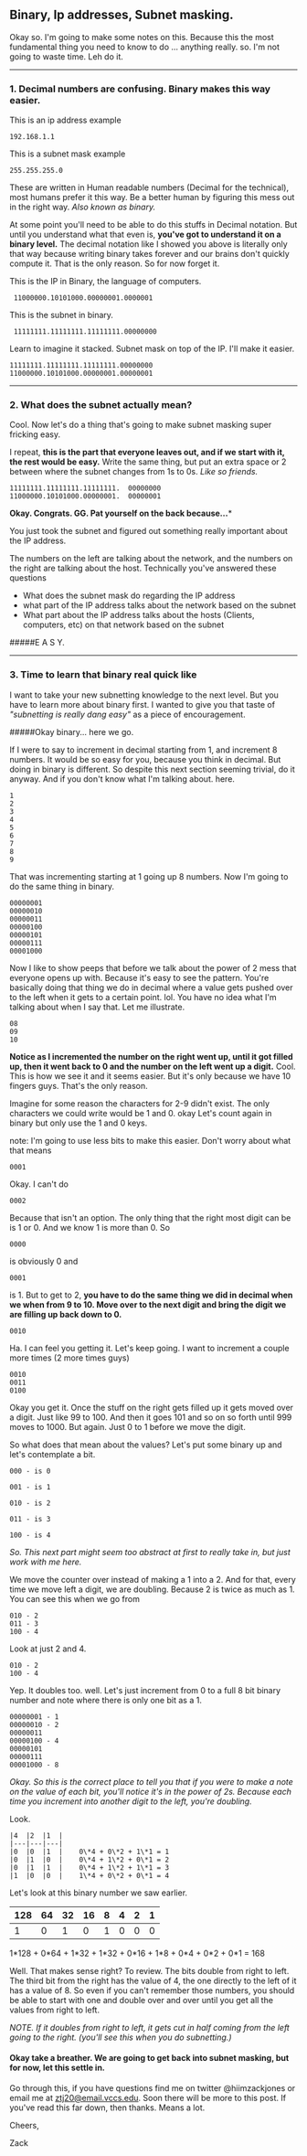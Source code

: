 ## Binary, Ip addresses, Subnet masking.

Okay so. I'm going to make some notes on this. Because this the most fundamental thing you need to know to do ... anything really. so. I'm not going to waste time. Leh do it.

---

### 1. Decimal numbers are confusing. Binary makes this way easier.

This is an ip address example

```
192.168.1.1
```

This is a subnet mask example

```
255.255.255.0
```

These are written in Human readable numbers (Decimal for the technical), most humans prefer it this way. Be a better human by figuring this mess out in the right way. *Also known as binary.*

At some point you'll need to be able to do this stuffs in Decimal notation. But until you understand what that even is, **you've got to understand it on a binary level.** The decimal notation like I showed you above is literally only that way because writing binary takes forever and our brains don't quickly compute it. That is the only reason. So for now forget it.

 This is the IP in Binary, the language of computers.

 <code> 11000000.10101000.00000001.0000001 </code>

This is the subnet in binary.  

 <code> 11111111.11111111.11111111.00000000 </code>

 Learn to imagine it stacked. Subnet mask on top of the IP. I'll make it easier.

```
11111111.11111111.11111111.00000000
11000000.10101000.00000001.00000001
```

---

### 2. What does the subnet actually mean?
Cool. Now let's do a thing that's going to make subnet masking super fricking easy.

I repeat, **this is the part that everyone leaves out, and if we start with it, the rest would be easy.**
Write the same thing, but put an extra space or 2 between where the subnet changes from 1s to 0s. *Like so friends.*

```
11111111.11111111.11111111.  00000000
11000000.10101000.00000001.  00000001
```

**Okay. Congrats. GG. Pat yourself on the back because...***

 You just took the subnet and figured out something really important about the IP address.

The numbers on the left are talking about the network, and the numbers on the right are talking about the host. Technically you've answered these questions  

- What does the subnet mask do regarding the IP address
- what part of the IP address talks about the network based on the subnet
- What part about the IP address talks about the hosts (Clients, computers, etc) on that network based on the subnet

#####E A S Y.

---

### 3. Time to learn that binary real quick like

I want to take your new subnetting knowledge to the next level. But you have to learn more about binary first. I wanted to give you that taste of *"subnetting is really dang easy"* as a piece of encouragement.

#####Okay binary... here we go.

If I were to say to increment in decimal starting from 1, and increment 8 numbers. It would be so easy for you, because you think in decimal. But doing in binary is different. So despite this next section seeming trivial, do it anyway. And if you don't know what I'm talking about. here.

```
1
2
3
4
5
6
7
8
9
```
That was incrementing starting at 1 going up 8 numbers. Now I'm going to do the same thing in binary.

```
00000001
00000010
00000011
00000100
00000101
00000111
00001000
```

Now I like to show peeps that before we talk about the power of 2 mess that everyone opens up with. Because it's easy to see the pattern. You're basically doing that thing we do in decimal where a value gets pushed over to the left when it gets to a certain point. lol. You have no idea what I'm talking about when I say that. Let me illustrate.

```
08
09
10
```
**Notice as I incremented the number on the right went up, until it got filled up, then it went back to 0 and the number on the left went up a digit.** Cool. This is how we see it and it seems easier. But it's only because we have 10 fingers guys. That's the only reason.

Imagine for some reason the characters for 2-9 didn't exist. The only characters we could write would be 1 and 0. okay Let's count again in binary but only use the 1 and 0 keys.

note: I'm going to use less bits to make this easier. Don't worry about what that means  
```
0001
```  
Okay. I can't do  
```  
0002
```  
Because that isn't an option. The only thing that the right most digit can be is 1 or 0. And we know 1 is more than 0. So  
```  
0000
```  
is obviously 0 and  
```  
0001  
```  
is 1. But to get to 2, **you have to do the same thing we did in decimal when we when from 9 to 10. Move over to the next digit and bring the digit we are filling up back down to 0.**  
```  
0010
```  
Ha. I can feel you getting it. Let's keep going. I want to increment a couple more times (2 more times guys)  

```
0010  
0011  
0100  
```  
Okay you get it. Once the stuff on the right gets filled up it gets moved over a digit. Just like 99 to 100. And then it goes 101 and so on so forth until 999 moves to 1000. But again. Just 0 to 1 before we move the digit.  

So what does that mean about the values? Let's put some binary up and let's contemplate a bit.

```   
000 - is 0  
```

```   
001 - is 1  
```

```   
010 - is 2  
```

```   
011 - is 3  
```

```   
100 - is 4  
```

*So. This next part might seem too abstract at first to really take in, but just work with me here.*

We move the counter over instead of making a 1 into a 2. And for that, every time we move left a digit, we are doubling. Because 2 is twice as much as 1. You can see this when we go from  

```   
010 - 2
011 - 3
100 - 4
```  
Look at just 2 and 4.  

```
010 - 2
100 - 4
```  

Yep. It doubles too. well. Let's just increment from 0 to a full 8 bit binary number and note where there is only one bit as a 1.  

```
00000001 - 1
00000010 - 2
00000011
00000100 - 4
00000101
00000111
00001000 - 8
```  

*Okay. So this is the correct place to tell you that if you were to make a note on the value of each bit, you'll notice it's in the power of 2s. Because each time you increment into another digit to the left, you're doubling.*

Look.  

```
|4  |2  |1  |  
|---|---|---|  
|0  |0  |1  |    0\*4 + 0\*2 + 1\*1 = 1   
|0  |1  |0  |    0\*4 + 1\*2 + 0\*1 = 2   
|0  |1  |1  |    0\*4 + 1\*2 + 1\*1 = 3   
|1  |0  |0  |    1\*4 + 0\*2 + 0\*1 = 4  

```


Let's look at this binary number we saw earlier.  

|128|64 |32 |16 |8  |4  |2  |1  |
|---|---|---|---|---|---|---|---|
|1  |0  |1  |0  |1  |0  |0  |0  |  


1\*128 + 0\*64 + 1\*32 + 1\*32 + 0\*16 + 1\*8 + 0\*4 + 0\*2 + 0\*1 = 168



Well. That makes sense right? To review. The bits double from right to left. The third bit from the right has the value of 4, the one directly to the left of it has a value of 8. So even if you can't remember those numbers, you should be able to start with one and double over and over until you get all the values from right to left.  

*NOTE. If it doubles from right to left, it gets cut in half coming from the left going to the right. (you'll see this when you do subnetting.)*  

#### Okay take a breather. We are going to get back into subnet masking, but for now, let this settle in.

Go through this, if you have questions find me on twitter @hiimzackjones or email me at ztj20@email.vccs.edu. Soon there will be more to this post. If you've read this far down, then thanks. Means a lot.

Cheers,

Zack
